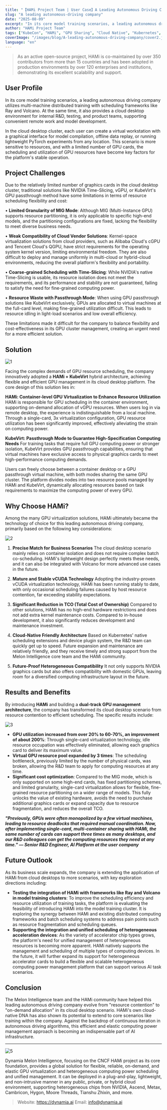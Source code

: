 ```yaml
---
title: "【HAMi Project Team | User Case】A Leading Autonomous Driving Company Achieves Fine-Grained GPU Management and Maximizes Resource Utilization with HAMi"
slug: "A leading autonomous-driving company"
date: "2025-08-09"
excerpt: "In its core model training scenarios, a leading autonomous driving company utilizes multi-machine distributed training with scheduling frameworks like Ray and Volcano."
author: "HAMi Project Team"
tags: ["KubeCon", "HAMi", "GPU Sharing", "Cloud Native", "Kubernetes", "AI Infrastructure"]
coverImage: "/images/blog/A-leading-autonomous-driving-company/cover2.jpg"
language: "en"
---
```



> As an active open-source project, HAMi is co-maintained by over 350 contributors from more than 15 countries and has been adopted in production environments by over 120 enterprises and institutions, demonstrating its excellent scalability and support.

## User Profile

In its core model training scenarios, a leading autonomous driving company utilizes multi-machine distributed training with scheduling frameworks like Ray and Volcano. At the same time, it also provides a cloud desktop environment for internal R&D, testing, and product teams, supporting convenient remote work and model development.

In the cloud desktop cluster, each user can create a virtual workstation with a graphical interface for model compilation, offline data replay, or running lightweight PyTorch experiments from any location. This scenario is more sensitive to resources, and with a limited number of GPU cards, the scheduling and utilization of GPU resources have become key factors for the platform's stable operation.

## Project Challenges

Due to the relatively limited number of graphics cards in the cloud desktop cluster, traditional solutions like NVIDIA Time-Slicing, vGPU, or KubeVirt's GPU passthrough method have some limitations in terms of resource scheduling flexibility and cost:

• **Limited Granularity of MIG Mode**: Although MIG (Multi-Instance GPU) supports resource partitioning, it is only applicable to specific high-end models, and the partitioning configurations are fixed, lacking the flexibility to meet diverse business needs.

• **Weak Compatibility of Cloud Vendor Solutions**: Kernel-space virtualization solutions from cloud providers, such as Alibaba Cloud's cGPU and Tencent Cloud's QGPU, have strict requirements for the operating system kernel version, limiting environmental freedom. They are also difficult to deploy and manage uniformly in multi-cloud or hybrid-cloud environments, reducing the overall platform's flexibility and portability.

• **Coarse-grained Scheduling with Time-Slicing**: While NVIDIA's native Time-Slicing is usable, its resource isolation does not meet the requirements, and its performance and stability are not guaranteed, failing to satisfy the need for fine-grained computing power.

• **Resource Waste with Passthrough Mode**: When using GPU passthrough solutions like KubeVirt exclusively, GPUs are allocated to virtual machines at the full-card level, making fine-grained utilization difficult. This leads to resource idling in light-load scenarios and low overall efficiency.

These limitations made it difficult for the company to balance flexibility and cost-effectiveness in its GPU cluster management, creating an urgent need for a more efficient solution.

## Solution

![1](/images/blog/A-leading-autonomous-driving-company/p1.jpg)

Facing the complex demands of GPU resource scheduling, the company innovatively adopted a **HAMi + KubeVirt** hybrid architecture, achieving flexible and efficient GPU management in its cloud desktop platform. The core design of this solution lies in:

**HAMi: Container-level GPU Virtualization to Enhance Resource Utilization**
HAMi is responsible for GPU scheduling in the container environment, supporting on-demand allocation of vGPU resources. When users log in via remote desktop, the experience is indistinguishable from a local machine. Through a single-card, 3x virtualization configuration, GPU resource utilization has been significantly improved, effectively alleviating the strain on computing power.

**KubeVirt: Passthrough Mode to Guarantee High-Specification Computing Needs**
For training tasks that require full GPU computing power or stronger isolation, KubeVirt provides GPU passthrough capabilities, ensuring that virtual machines have exclusive access to physical graphics cards to meet high-performance computing demands.

Users can freely choose between a container desktop or a GPU passthrough virtual machine, with both modes sharing the same GPU cluster. The platform divides nodes into two resource pools managed by HAMi and KubeVirt, dynamically allocating resources based on task requirements to maximize the computing power of every GPU.

## Why Choose HAMi?

Among the many GPU virtualization solutions, HAMi ultimately became the technology of choice for this leading autonomous driving company, primarily based on the following key considerations:

![2](/images/blog/A-leading-autonomous-driving-company/p2.png)

1.  **Precise Match for Business Scenarios**
    The cloud desktop scenario mainly relies on container isolation and does not require complex batch co-scheduling. HAMi's lightweight design perfectly meets these needs, and it can also be integrated with Volcano for more advanced use cases in the future.

2.  **Mature and Stable vCUDA Technology**
    Adopting the industry-proven vCUDA virtualization technology, HAMi has been running stably to date, with only occasional scheduling failures caused by host resource contention, far exceeding stability expectations.

3.  **Significant Reduction in TCO (Total Cost of Ownership)**
    Compared to other solutions, HAMi has no high-end hardware restrictions and does not add extra kernel maintenance costs. Compared to in-house development, it also significantly reduces development and maintenance investment.

4.  **Cloud-Native Friendly Architecture**
    Based on Kubernetes' native scheduling extensions and device plugin system, the R&D team can quickly get up to speed. Future expansion and maintenance are relatively friendly, and they receive timely and strong support from the Melon Intelligence core team and the HAMi community.

5.  **Future-Proof Heterogeneous Compatibility**
    It not only supports NVIDIA graphics cards but also offers compatibility with domestic GPUs, leaving room for a diversified computing infrastructure layout in the future.

## Results and Benefits

By introducing **HAMi** and building a **dual-track GPU management architecture**, the company has transformed its cloud desktop scenario from resource contention to efficient scheduling. The specific results include:

![3](/images/blog/A-leading-autonomous-driving-company/p3.png)

-   **GPU utilization increased from over 20% to 60-70%, an improvement of about 200%**: Through single-card virtualization technology, idle resource occupation was effectively eliminated, allowing each graphics card to deliver its maximum value.
-   **Virtual GPU resource pool expanded by 3 times**: The scheduling bottleneck, previously limited by the number of physical cards, was broken, allowing the R&D team to apply for computing resources at any time.
-   **Significant cost optimization**: Compared to the MIG mode, which is only supported on some high-end cards, has fixed partitioning schemes, and limited granularity, single-card virtualization allows for flexible, fine-grained resource partitioning on a wider range of models. This fully unlocks the value of existing hardware, avoids the need to purchase additional graphics cards or expand capacity due to resource fragmentation, and reduces the overall TCO.

***"Previously, GPUs were often monopolized by a few virtual machines, leading to resource deadlocks that required manual coordination. Now, after implementing single-card, multi-container sharing with HAMi, the same number of cards can support three times as many desktops, and our R&D colleagues can get the computing resources they need at any time." — Senior R&D Engineer, AI Platform at the user company***

## Future Outlook

As its business scale expands, the company is extending the application of HAMi from cloud desktops to more scenarios, with key exploration directions including:

-   **Testing the integration of HAMi with frameworks like Ray and Volcano in model training clusters**:
    To improve the scheduling efficiency and resource utilization of training tasks, the platform is evaluating the feasibility of introducing HAMi into the model training cluster. It is exploring the synergy between HAMi and existing distributed computing frameworks and batch scheduling systems to address pain points such as resource fragmentation and scheduling queues.
-   **Supporting the integration and unified scheduling of heterogeneous acceleration devices**:
    As the variety of accelerator chip types grows, the platform's need for unified management of heterogeneous resources is becoming more apparent. HAMi natively supports the management and scheduling of multiple types of computing devices. In the future, it will further expand its support for heterogeneous accelerator cards to build a flexible and scalable heterogeneous computing power management platform that can support various AI task scenarios.

## Conclusion

The Melon Intelligence team and the HAMi community have helped this leading autonomous driving company evolve from "resource contention" to "on-demand allocation" in its cloud desktop scenario. HAMi's own cloud-native DNA has also shown its potential to extend to core scenarios like training within the company. Against the backdrop of continuous iteration in autonomous driving algorithms, this efficient and elastic computing power management approach is becoming an indispensable part of AI infrastructure.

---

![5](/images/blog/PREP-EDU-HAMi/p5.png)

Dynamia Melon Intelligence, focusing on the CNCF HAMi project as its core foundation, provides a global solution for flexible, reliable, on-demand, and elastic GPU virtualization and heterogeneous computing power scheduling and unified management. It can be deployed in a plug-and-play, lightweight, and non-intrusive manner in any public, private, or hybrid cloud environment, supporting heterogeneous chips from NVIDIA, Ascend, Metax, Cambricon, Hygon, Moore Threads, Tianshu Zhixin, and more.

>Website: https://dynamia.ai
>Email: info@dynamia.ai